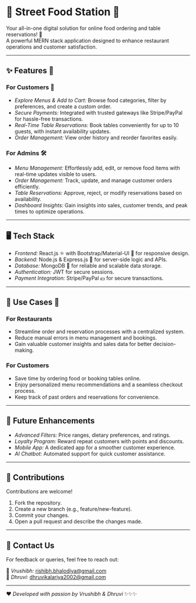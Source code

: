 # 🌮 Street Food Station 🍔
Your all-in-one digital solution for online food ordering and table reservations! 🚀  
A powerful MERN stack application designed to enhance restaurant operations and customer satisfaction.

---

## ✨ Features 🌟

### For Customers 🛒
- *Explore Menus & Add to Cart:* Browse food categories, filter by preferences, and create a custom order.
- *Secure Payments:* Integrated with trusted gateways like Stripe/PayPal for hassle-free transactions.
- *Real-Time Table Reservations:* Book tables conveniently for up to 10 guests, with instant availability updates.
- *Order Management:* View order history and reorder favorites easily.

### For Admins 🛠
- *Menu Management:* Effortlessly add, edit, or remove food items with real-time updates visible to users.
- *Order Management:* Track, update, and manage customer orders efficiently.
- *Table Reservations:* Approve, reject, or modify reservations based on availability.
- *Dashboard Insights:* Gain insights into sales, customer trends, and peak times to optimize operations.

---

## 🖥 Tech Stack

- *Frontend:* React.js ⚛ with Bootstrap/Material-UI 🎨 for responsive design.
- *Backend:* Node.js & Express.js 🔧 for server-side logic and APIs.
- *Database:* MongoDB 🍃 for reliable and scalable data storage.
- *Authentication:* JWT for secure sessions.
- *Payment Integration:* Stripe/PayPal 💵 for secure transactions.


---

## 🎯 Use Cases 🎉

### For Restaurants
- Streamline order and reservation processes with a centralized system.
- Reduce manual errors in menu management and bookings.
- Gain valuable customer insights and sales data for better decision-making.

### For Customers
- Save time by ordering food or booking tables online.
- Enjoy personalized menu recommendations and a seamless checkout process.
- Keep track of past orders and reservations for convenience.

---

## 🚀 Future Enhancements
- *Advanced Filters:* Price ranges, dietary preferences, and ratings.
- *Loyalty Program:* Reward repeat customers with points and discounts.
- *Mobile App:* A dedicated app for a smoother customer experience.
- *AI Chatbot:* Automated support for quick customer assistance.

---

## 🙌 Contributions
Contributions are welcome!  
1. Fork the repository.
2. Create a new branch (e.g., feature/new-feature).
3. Commit your changes.
4. Open a pull request and describe the changes made.

---

## 📧 Contact Us
For feedback or queries, feel free to reach out:

📩 *Vrushibh:* [rishibh.bhalodiya@gmail.com](mailto:rishibh.bhalodiya@gmail.com)  
📩 *Dhruvi:* [dhruvikalariya2002@gmail.com](mailto:dhruvikalariya2002@gmail.com)

---

❤ *Developed with passion by Vrushibh & Dhruvi* ✨✨✨
